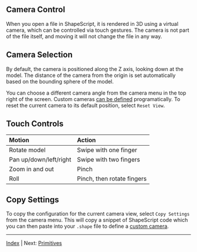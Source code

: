 Camera Control
---

When you open a file in ShapeScript, it is rendered in 3D using a virtual camera, which can be controlled via touch gestures. The camera is not part of the file itself, and moving it will not change the file in any way.

## Camera Selection

By default, the camera is positioned along the Z axis, looking down at the model. The distance of the camera from the origin is set automatically based on the bounding sphere of the model.

You can choose a different camera angle from the camera menu in the top right of the screen. Custom cameras [can be defined](cameras.md) programatically. To reset the current camera to its default position, select `Reset View`.

## Touch Controls

Motion                       | Action
:--------------------------- | :--------------------------
Rotate model                 | Swipe with one finger
Pan up/down/left/right       | Swipe with two fingers
Zoom in and out              | Pinch
Roll                         | Pinch, then rotate fingers

## Copy Settings

To copy the configuration for the current camera view, select `Copy Settings` from the camera menu. This will copy a snippet of ShapeScript code which you can then paste into your `.shape` file to define a [custom camera](cameras.md#custom-cameras).

---
[Index](index.md) | Next: [Primitives](primitives.md)
